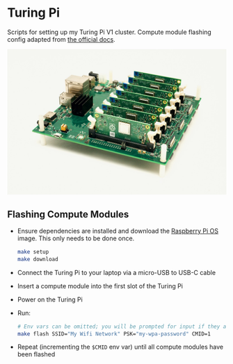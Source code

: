 # Turing Pi

Scripts for setting up my Turing Pi V1 cluster. Compute module flashing config adapted from [the official docs](https://docs.turingpi.com).

![turing-pi](./docs/turing-pi.jpeg)

## Flashing Compute Modules

- Ensure dependencies are installed and download the [Raspberry Pi OS](https://www.raspberrypi.com/software/) image. This only needs to be done once.

  ```bash
  make setup
  make download
  ```

- Connect the Turing Pi to your laptop via a micro-USB to USB-C cable
- Insert a compute module into the first slot of the Turing Pi
- Power on the Turing Pi
- Run:

  ```bash
  # Env vars can be omitted; you will be prompted for input if they are missing.
  make flash SSID="My Wifi Network" PSK="my-wpa-password" CMID=1
  ```

- Repeat (incrementing the `$CMID` env var) until all compute modules have been flashed
